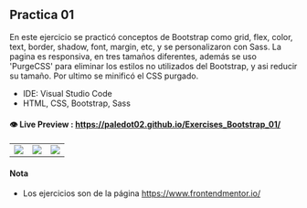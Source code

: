 ## Practica 01

En este ejercicio se practicó conceptos de Bootstrap como grid, flex, color, text, border, shadow, font, margin, etc, y se personalizaron con Sass. La pagina es responsiva, en tres tamaños diferentes, además se uso 'PurgeCSS' para eliminar los estilos no utilizados del Bootstrap, y asi reducir su tamaño. Por ultimo se minificó el CSS purgado.

- IDE: Visual Studio Code
- HTML, CSS, Bootstrap, Sass

#### :eye: Live Preview  :  https://paledot02.github.io/Exercises_Bootstrap_01/

|  |  |  |
| ----------- | ----------- | ----------- |
| ![][img_1] | ![][img_2] | ![][img_4]


#### Nota
- Los ejercicios son de la página https://www.frontendmentor.io/


[img_1]: ./Exercise_01/images/screenshot_1.png
[img_2]: ./Exercise_01/images/screenshot_2.png
[img_4]: ./Exercise_01/images/screenshot_4.png